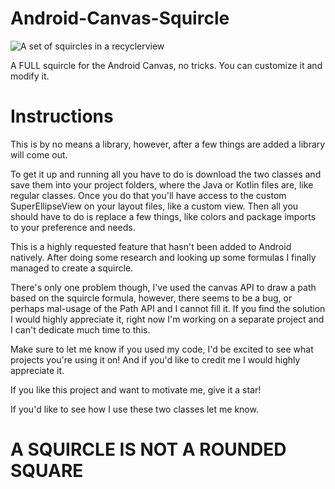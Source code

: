 # Android-Canvas-Squircle


![A set of squircles in a recyclerview](https://github.com/MicroRJ/Android-Canvas-Squircle/blob/master/squircle_sample.png)

A FULL squircle for the Android Canvas, no tricks. You can customize it and modify it. 

# Instructions

This is by no means a library, however, after a few things are added a library will come out.

To get it up and running all you have to do is download the two classes and save them into your project folders, where the Java or Kotlin files are, like regular classes. 
Once you do that you'll have access to the custom SuperEllipseView on your layout files, like a custom view. 
Then all you should have to do is replace a few things, like colors and package imports to your preference and needs. 

This is a highly requested feature that hasn't been added to Android natively. 
After doing some research and looking up some formulas I finally managed to create a squircle. 

There's only one problem though, I've used the canvas API to draw a path based on the squircle formula, however, 
there seems to be a bug, or perhaps mal-usage of the Path API and I cannot fill it. 
If you find the solution I would highly appreciate it, right now I'm working on a separate project and I can't dedicate much time to this. 

Make sure to let me know if you used my code, I'd be excited to see what projects you're using it on!
And if you'd like to credit me I would highly appreciate it. 

If you like this project and want to motivate me, give it a star!

If you'd like to see how I use these two classes let me know.

# A SQUIRCLE IS NOT A ROUNDED SQUARE
